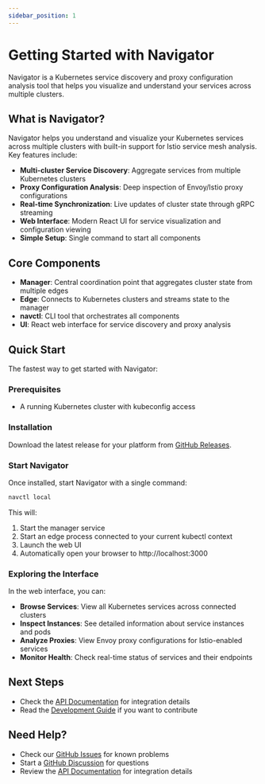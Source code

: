 ```yaml
---
sidebar_position: 1
---
```


# Getting Started with Navigator

Navigator is a Kubernetes service discovery and proxy configuration analysis tool that helps you visualize and understand your services across multiple clusters.

## What is Navigator?

Navigator helps you understand and visualize your Kubernetes services across multiple clusters with built-in support for Istio service mesh analysis. Key features include:

- **Multi-cluster Service Discovery**: Aggregate services from multiple Kubernetes clusters
- **Proxy Configuration Analysis**: Deep inspection of Envoy/Istio proxy configurations
- **Real-time Synchronization**: Live updates of cluster state through gRPC streaming
- **Web Interface**: Modern React UI for service visualization and configuration viewing
- **Simple Setup**: Single command to start all components

## Core Components

- **Manager**: Central coordination point that aggregates cluster state from multiple edges
- **Edge**: Connects to Kubernetes clusters and streams state to the manager
- **navctl**: CLI tool that orchestrates all components
- **UI**: React web interface for service discovery and proxy analysis

## Quick Start

The fastest way to get started with Navigator:

### Prerequisites

- A running Kubernetes cluster with kubeconfig access

### Installation

Download the latest release for your platform from [GitHub Releases](https://github.com/liamawhite/navigator/releases/latest).

### Start Navigator

Once installed, start Navigator with a single command:

```bash
navctl local
```

This will:
1. Start the manager service
2. Start an edge process connected to your current kubectl context
3. Launch the web UI
4. Automatically open your browser to http://localhost:3000

### Exploring the Interface

In the web interface, you can:

- **Browse Services**: View all Kubernetes services across connected clusters
- **Inspect Instances**: See detailed information about service instances and pods
- **Analyze Proxies**: View Envoy proxy configurations for Istio-enabled services
- **Monitor Health**: Check real-time status of services and their endpoints

## Next Steps

- Check the [API Documentation](../api-docs/frontend/frontend-api) for integration details
- Read the [Development Guide](../development-docs/intro) if you want to contribute

## Need Help?

- Check our [GitHub Issues](https://github.com/liamawhite/navigator/issues) for known problems
- Start a [GitHub Discussion](https://github.com/liamawhite/navigator/discussions) for questions
- Review the [API Documentation](../api-docs/frontend/frontend-api) for integration details